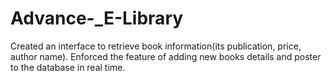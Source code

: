 # Advance-_E-Library
Created an interface to retrieve book information(its publication, price, author name). Enforced the feature of adding new books details and poster to the database in real time.
